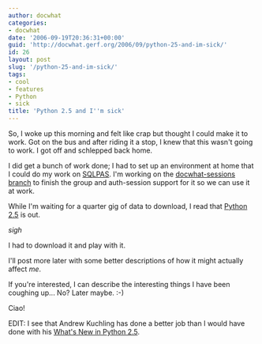 ```yaml
---
author: docwhat
categories:
- docwhat
date: '2006-09-19T20:36:31+00:00'
guid: 'http://docwhat.gerf.org/2006/09/python-25-and-im-sick/'
id: 26
layout: post
slug: '/python-25-and-im-sick/'
tags:
- cool
- features
- Python
- sick
title: 'Python 2.5 and I''m sick'
---
```


So, I woke up this morning and felt like crap but thought I could make
it to work. Got on the bus and after riding it a stop, I knew that this
wasn't going to work. I got off and schlepped back home.

I did get a bunch of work done; I had to set up an environment at home
that I could do my work on
[SQLPAS](http://plone.org/products/sqlpasplugin). I'm working on the
[docwhat-sessions
branch](http://svn.plone.org/svn/collective/PASPlugins/SQLPASPlugin/branches/docwhat-sessions/)
to finish the group and auth-session support for it so we can use it at
work.

While I'm waiting for a quarter gig of data to download, I read that
[Python 2.5](http://www.python.org/download/releases/2.5/) is out.

*sigh*

I had to download it and play with it.

I'll post more later with some better descriptions of how it might
actually affect *me*.

If you're interested, I can describe the interesting things I have been
coughing up... No? Later maybe. :-)

Ciao!

EDIT: I see that Andrew Kuchling has done a better job than I would have
done with his [What's New in Python
2.5](http://docs.python.org/whatsnew/whatsnew25.html).
